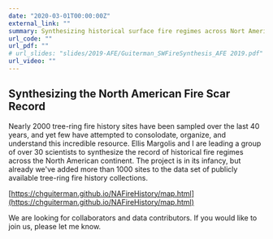 ```yaml
---
date: "2020-03-01T00:00:00Z"
external_link: ""
summary: Synthesizing historical surface fire regimes across Nort America
url_code: ""
url_pdf: ""
# url_slides: "slides/2019-AFE/Guiterman_SWFireSynthesis_AFE 2019.pdf"
url_video: ""
---
```

## Synthesizing the North American Fire Scar Record
Nearly 2000 tree-ring fire history sites have been sampled over the last 40 years, and yet few have attempted to consolodate, organize, and understand this incredible resource. Ellis Margolis and I are leading a group of over 30 scientists to synthesize the record of historical fire regimes across the North American continent. The project is in its infancy, but already we've added more than 1000 sites to the data set of publicly available tree-ring fire history collections. 

[https://chguiterman.github.io/NAFireHistory/map.html](https://chguiterman.github.io/NAFireHistory/map.html)

We are looking for collaborators and data contributors. If you would like to join us, please let me know.